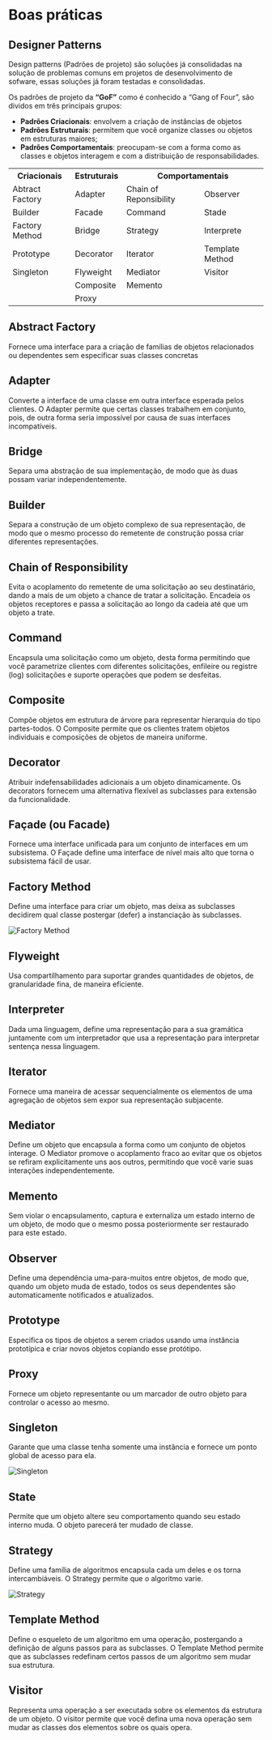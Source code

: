 # Boas práticas

## Designer Patterns
Design patterns (Padrões de projeto) são soluções já consolidadas na solução de problemas comuns em projetos de desenvolvimento de sofware, essas soluções já foram testadas e consolidadas. 

Os padrões de projeto da **“GoF”** como é conhecido a “Gang of Four”, são dividos em três principais grupos:
* **Padrões Criacionais**: envolvem a criação de instâncias de objetos
* **Padrões Estruturais**: permitem que você organize classes ou objetos em estruturas maiores;
* **Padrões Comportamentais**: preocupam-se com a forma como as classes e objetos interagem e com a distribuição de responsabilidades.

<table style="width:100%">
  <tr>
    <th>Criacionais</th>
    <th>Estruturais</th>
    <th colspan="2">Comportamentais</th>
  </tr>
  <tr>
    <td>Abtract Factory</td>
    <td>Adapter</td>
    <td>Chain of Reponsibility</td>
    <td>Observer</td>
  </tr>
  <tr>
    <td>Builder</td>
    <td>Facade</td>
    <td>Command</td>
    <td>Stade</td>
  </tr>
  <tr>
    <td>Factory Method</td>
    <td>Bridge</td>
    <td>Strategy</td>
    <td>Interprete</td>
  </tr>
  <tr>
    <td>Prototype</td>
    <td>Decorator</td>
    <td>Iterator</td>
    <td>Template Method</td>
  </tr>
  <tr>
    <td>Singleton</td>
    <td>Flyweight</td>
    <td>Mediator</td>
    <td>Visitor</td>
  </tr>
  <tr>
    <td></td>
    <td>Composite</td>
    <td>Memento</td>
    <td></td>
  </tr>
   <tr>
    <td></td>
    <td>Proxy</td>
    <td></td>
    <td></td>
  </tr>
</table>

## Abstract Factory
Fornece uma interface para a criação de famílias de objetos relacionados ou dependentes sem especificar suas classes concretas

## Adapter
Converte a interface de uma classe em outra interface esperada pelos clientes. O Adapter permite que certas classes
trabalhem em conjunto, pois, de outra forma seria impossível por causa de suas interfaces incompatíveis.

## Bridge
Separa uma abstração de sua implementação, de modo que às duas possam variar independentemente.

## Builder
Separa a construção de um objeto complexo de sua representação, de modo que o mesmo processo do remetente de construção possa criar diferentes representações.

## Chain of Responsibility
Evita o acoplamento do remetente de uma solicitação ao seu destinatário, dando a mais de um objeto a chance de tratar a solicitação. Encadeia os objetos receptores e passa a solicitação ao longo da cadeia até que um objeto a trate.

## Command
Encapsula uma solicitação como um objeto, desta forma permitindo que você parametrize clientes com diferentes solicitações, enfileire ou registre (log) solicitações e suporte operações que podem se desfeitas.

## Composite
Compõe objetos em estrutura de árvore para representar hierarquia do tipo partes-todos. O Composite permite que os clientes tratem objetos individuais e composições de objetos de maneira uniforme.

## Decorator
Atribuir indefensabilidades adicionais a um objeto dinamicamente. Os decorators fornecem uma alternativa flexível as subclasses para extensão da funcionalidade.

## Façade (ou Facade)
Fornece uma interface unificada para um conjunto de interfaces em um subsistema. O Façade define uma interface de nível mais alto que torna o subsistema fácil de usar.

## Factory Method
Define uma interface para criar um objeto, mas deixa as subclasses decidirem qual classe postergar (defer) a instanciação às subclasses.<br>

![Factory Method](img/Factory-Method.png)

## Flyweight
Usa compartilhamento para suportar grandes quantidades de objetos, de granularidade fina, de maneira eficiente.

## Interpreter
Dada uma linguagem, define uma representação para a sua gramática juntamente com um interpretador que usa a representação para interpretar sentença nessa linguagem.

## Iterator 
Fornece uma maneira de acessar sequencialmente os elementos de uma agregação de objetos sem expor sua representação subjacente.

## Mediator
Define um objeto que encapsula a forma como um conjunto de objetos interage. O Mediator promove o acoplamento fraco
ao evitar que os objetos se refiram explicitamente uns aos outros, permitindo que você varie suas interações independentemente.

## Memento
Sem violar o encapsulamento, captura e externaliza um estado interno de um objeto, de modo que o mesmo possa posteriormente ser restaurado para este estado.

## Observer
Define uma dependência uma-para-muitos entre objetos, de modo que, quando um objeto muda de estado, todos os seus dependentes são automaticamente notificados e atualizados.

## Prototype
Especifica os tipos de objetos a serem criados usando uma instância prototípica e criar novos objetos copiando esse protótipo.

## Proxy
Fornece um objeto representante ou um marcador de outro objeto para controlar o acesso ao mesmo.

## Singleton 
Garante que uma classe tenha somente uma instância e fornece um ponto global de acesso para ela.<br>

![Singleton](img/Singleton.png)

## State 
Permite que um objeto altere seu comportamento quando seu estado interno muda. O objeto parecerá ter mudado de classe.

## Strategy 
Define uma família de algoritmos encapsula cada um deles e os torna intercambiáveis. O Strategy permite que o algoritmo varie.<br>

![Strategy](img/Strategy.png)

## Template Method 
Define o esqueleto de um algoritmo em uma operação, postergando a definição de alguns passos para as subclasses. O Template Method permite que as subclasses redefinam certos passos de um algoritmo sem mudar sua estrutura.

## Visitor
Representa uma operação a ser executada sobre os elementos da estrutura de um objeto. O visitor permite que você defina uma nova operação sem mudar as classes dos elementos sobre os quais opera.



